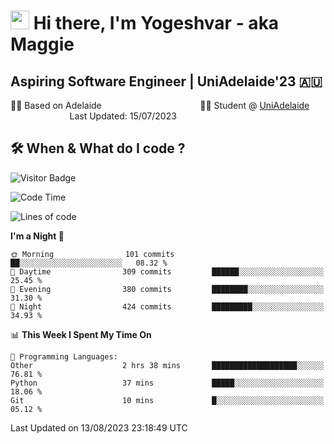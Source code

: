 <h1><img src="https://emojis.slackmojis.com/emojis/images/1531849430/4246/blob-sunglasses.gif?1531849430" width="30"/> Hi there, I'm Yogeshvar - aka Maggie</h1>

## Aspiring Software Engineer | UniAdelaide'23 🇦🇺  
🏂🏻  Based on Adelaide &nbsp;&nbsp;&nbsp;&nbsp;&nbsp;&nbsp;&nbsp;&nbsp;&nbsp;&nbsp;&nbsp;&nbsp;&nbsp;&nbsp;&nbsp;&nbsp;&nbsp;&nbsp;&nbsp;&nbsp;&nbsp;&nbsp;&nbsp;&nbsp;&nbsp;&nbsp;&nbsp;&nbsp;&nbsp;&nbsp;&nbsp;&nbsp;&nbsp;&nbsp;&nbsp;&nbsp;&nbsp;&nbsp;&nbsp;👨‍💻 Student @ [UniAdelaide](https://www.adelaide.edu.au)   &nbsp;&nbsp;&nbsp;&nbsp;&nbsp;&nbsp;&nbsp;&nbsp;&nbsp;&nbsp;&nbsp;&nbsp;&nbsp;&nbsp;&nbsp;&nbsp;&nbsp;&nbsp;&nbsp;&nbsp;&nbsp;&nbsp;&nbsp;&nbsp;Last Updated: 15/07/2023

## 🛠 When & What do I code ?  

![Visitor Badge](https://visitor-badge.feriirawann.repl.co?username=yogeshvar&repo=yogeshvar&label=Visitors&style=plastic&color=%23457BFF&contentType=svg)

<!--START_SECTION:waka-->
![Code Time](http://img.shields.io/badge/Code%20Time-2%2C280%20hrs%2054%20mins-blue)

![Lines of code](https://img.shields.io/badge/From%20Hello%20World%20I%27ve%20Written-4.0%20million%20lines%20of%20code-blue)

**I'm a Night 🦉** 

```text
🌞 Morning                101 commits         ██░░░░░░░░░░░░░░░░░░░░░░░   08.32 % 
🌆 Daytime                309 commits         ██████░░░░░░░░░░░░░░░░░░░   25.45 % 
🌃 Evening                380 commits         ████████░░░░░░░░░░░░░░░░░   31.30 % 
🌙 Night                  424 commits         █████████░░░░░░░░░░░░░░░░   34.93 % 
```


📊 **This Week I Spent My Time On** 

```text
💬 Programming Languages: 
Other                    2 hrs 38 mins       ███████████████████░░░░░░   76.81 % 
Python                   37 mins             █████░░░░░░░░░░░░░░░░░░░░   18.06 % 
Git                      10 mins             █░░░░░░░░░░░░░░░░░░░░░░░░   05.12 % 
```


 Last Updated on 13/08/2023 23:18:49 UTC
<!--END_SECTION:waka-->
